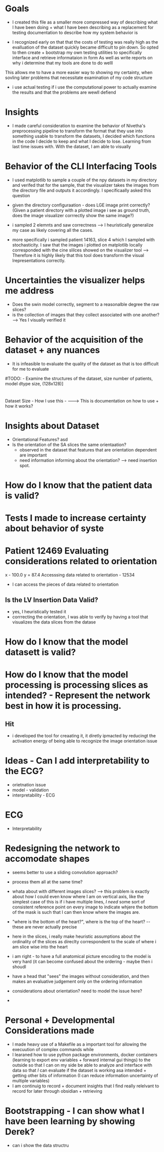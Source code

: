 

# Goals
- I created this file as a smaller more compressed way of describing what I have been doing + what I have been describing
as a replacement for testing documentation to describe how my system behavior is

- I recognized early on that that the costs of testing was really high as the evalluation of the dataset quickly became difficult 
to pin down. So opted to then create + bootstrap my own testing utilities to specifically interface and retrieve informataion in form 
As well as write reports on why i determine that my tools are done to do welll

This allows me to have a more easier way to showing my certainty, when sovling later problems that necessitate examination of my code structure
- i use actual testing if i use the computational power to actually examine the results and that the problems are wewll defiend


# Insights 
- I made careful consideration to examine the behavior of Nivetha's preprocessing pipeline to transform the format that they use into something usable to transform the datasets, I decided which functions in the code I decide to keep and what I decide to lose. Learning from last time issues with. With the dataset, I am able to visually


# Behavior of the CLI Interfacing Tools
- I used matplotlib to sample a couple of the npy datasets in my directory and verifed that for the sample, that the visualizer takes the images from the directory file and outputs it accordingly. I specificaally asked this question 

- given the directory configuraation - does LGE image print correctly? (Given a patient directory with a plotted image i see as ground truth, does the image visualizer corrrectly show the same image?)


- i sampled 2 elemnts and saw correctness --> I heuristically generalize my case as likely covering all the cases.
- more specifically i sampled patient 14163, slice 4 which I sampled with stochasticity. I saw that the images i plotted
 on matplotlib locally corresponded with the cine slilces showed on the visualizer tool 
--> Therefore it is highly likely that this tool does transform the visual lrepresentations correctly.







# Uncertainties the visualizer helps me address
- Does the swin model correctly, segment to a reasonalble degree the raw slices?
- is the collection of images that they collect associated with one another? --> Yes I visually verified it


# Behavior of the acquisition of the dataset + any nuances 
- It is infeasible to evaluate the quality of the dataset as that is too difficult for me to evaluate





#TODO: - Examine the structures of the dataset, size number of patients, model dtype size, (128x128)]


# 

Dataset Size - How I use this -
---> This is documentation on how to use + how it works?




# Insights about Dataset
- Orientational Features? asd
- Is the orientation of the SA slices the same orientaation? 
    - observed in the dataset that features that are orientation dependent are important
    - need information informing about the orientation? --> need insertion spot.



# How do I know that the patient data is valid?

# Tests I made to increase certainty about behavior of syste
 
# Patient 12469 Evaluating considerations related to orientation
x - 100.0
y = 87.4
 Accesssing data related to orientation - 12534
- I can access the pieces of data related to orientation 
## Is the LV Insertion Data Valid? 
- yes, I heuristically tested it
- corrrecting the orientation, I was able to verify by having a tool that visualizes the data slices from the datase

# How do I know that the model datasett is valid? 
# How do I know that the model processing is processing slices as intended? - Represent the network best in how it is processing.




## Hit
- i developed the tool for creaating it, it diretly ipmacted by reducingt the activation energy of being able to recognize the image orientation issue



# Ideas - Can I add interpretability to the ECG?
 - orietnation issue
- model - validation 
- interpretability - ECG 

# ECG
 - Interpretability



# Redesigning the network to accomodate shapes 
- seems better to use a sliding convolution approach? 
- process them all at the same time? 
- whata about with different images slices?  --> this problem is exactly about how I could even know where I am on vertical axis, 
like the simplest case of this is if i have multiple lines, *I need* some sort of consistent reference point on every image to indicate
whjere the bottom of the mask is such that I can then know where the images are.

- "where is the bottom of the heart?", where is the top of the heart? -- these are never actually precise
- here in the slices, i really make heuristic assumptions about the ordinality of the slices as direclty correspondent to the scale of where i am slice wise into the heart
- i am right - to have a full anatomical picture encoding to the model is very hard (it can become confused about the ordering - maybe then i shoudl
- have a head that "sees" the images without consideration, and then makes an evaluative judgement only on the ordering information



- considerations about orientation? need to model the issue here?
- 



# Personal + Developmental Considerations made
- I made heavy use of a Makefile as a important tool for allowing the execuution of complex commands while
- I learaned how to use python package environments, docker containers (learning to export env variables + forward internal gui things) to the outside so that I can on my side be able to analyze and interface with data so that *I* can evaluate if the dataset is working asa intended + getting other bits of information (I can reduce information uncertainty of multiple variables)
- I am continuig to record + document insights that I find really relelvant to record for later through obsidian + retrieving

# Bootstrapping - I can show what I have been learning by showing Derek? 
- can i show the data structru
